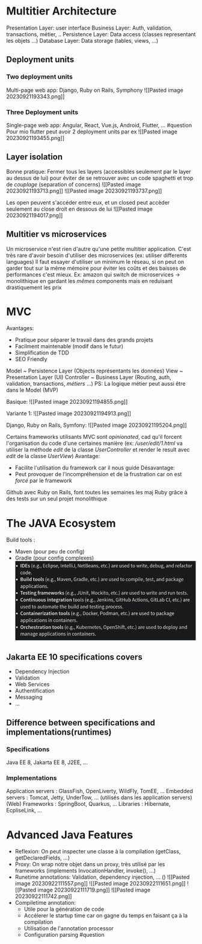 # Multitier Architecture
Presentation Layer: user interface
Business Layer: Auth, validation, transactions, métier, ..
Persistence Layer: Data access (classes representant les objets ...)
Database Layer: Data storage (tables, views, ...)
## Deployment units
### Two deployment units
Multi-page web app: Django, Ruby on Rails, Symphony
![[Pasted image 20230921193343.png]]
### Three Deployment units
Single-page web app: Angular, React, Vue.js, Android, Flutter, ...
#question Pour mio flutter peut avoir 2 deployment units par ex
![[Pasted image 20230921193455.png]]
## Layer isolation
Bonne pratique: Fermer tous les layers (accessibles seulement par le layer au dessus de lui) pour éviter de se retrouver avec un code spaghetti et trop de *couplage* (separation of concerns)
![[Pasted image 20230921193713.png]]
![[Pasted image 20230921193737.png]]

Les open peuvent s'accéder entre eux, et un closed peut accèder seulement au close droit en dessous de lui
![[Pasted image 20230921194017.png]]
## Multitier vs microservices
Un microservice n'est rien d'autre qu'une petite multitier application.
C'est très rare d'avoir besoin d'utiliser des microservices (ex: utiliser differents languages)
Il faut essayer d'utiliser un minimum le réseau, si on peut on garder tout sur la même mémoire pour éviter les coûts et des baisses de performances c'est mieux.
Ex: amazon qui switch de microservices -> monolithique en gardant les *mêmes* components mais en reduisant drastiquement les prix
# MVC
Avantages:
- Pratique pour séparer le travail dans des grands projets
- Facilment maintenable (modif dans le futur)
- Simplification de TDD
- SEO Friendly

Model ~ Persistence Layer (Objects représentants les données)
View ~ Presentation Layer (UI)
Controller ~ Business Layer (Routing, auth, validation, transactions, *métiers* ...)
PS: La logique métier peut aussi être dans le Model (MVP)

Basique:
![[Pasted image 20230921194855.png]]

Variante 1:
![[Pasted image 20230921194913.png]]

Django, Ruby on Rails, Symfony:
![[Pasted image 20230921195204.png]]

Certains frameworks utilisants MVC sont *opinionated*, cad qu'il forcent l'organisation du code d'une certaines manière (ex: */user/edit/1.html* va utiliser la méthode *edit* de la classe *UserController* et render le result avec *edit* de la classe *UserView*)
Avantage:
- Facilite l'utilisation du framework car il nous guide
Désavantage:
- Peut provoquer de l'incompréhension et de la frustration car on est *forcé* par le framework

Github avec Ruby on Rails, font toutes les semaines les maj Ruby grâce à des tests sur un seul projet monolithique

# The JAVA Ecosystem
Build tools :
- Maven (pour peu de config)
- Gradle (pour config complexes)
![](images/Pasted%20image%2020231108205804.png)
## Jakarta EE 10 specifications covers
- Dependency Injection
- Validation
- Web Services
- Authentification
- Messaging
- ...
## Difference between specifications and implementations(runtimes)
### Specifications
Java EE 8, Jakarta EE 8, J2EE, ...
### Implementations
Application servers : GlassFish, OpenLiverty, WildFly, TomEE, ...
Embedded servers : Tomcat, Jetty, UnderTow, ... (utilisés dans les application servers)
(Web) Frameworks : SpringBoot, Quarkus, ...
Libraries : Hibernate, EcpliseLink, ...
# Advanced Java Features
- Reflexion: On peut inspecter une classe à la compilation (getClass, getDeclaredFields, ...)
- Proxy: On wrap notre objet dans un proxy, très utilisé par les frameworks (implements InvocationHandler, invoke(), ...)
- Runetime annotations: Validation, dependency injection, ... ()
![[Pasted image 20230922111557.png]]
![[Pasted image 20230922111651.png]]
![[Pasted image 20230922111719.png]]
![[Pasted image 20230922111742.png]]
- Compiletime annotation: 
	- Utile pour la génération de code
	- Accélerer le startup time car on gagne du temps en faisant ça à la compilation
	- Utilisation de l'annotation processor
	- Configuration parsing #question